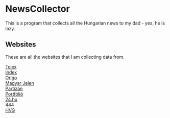 # NewsCollector
This is a program that collects all the Hungarian news to my dad - yes, he is lazy. 

## Websites 

These are all the websites that I am collecting data from.

[Telex](www.google.com)  
[Index](www.google.com)  
[Origo](www.google.com)  
[Magyar Jelen](www.google.com)  
[Partizán](www.google.com)  
[Portfólió](www.google.com)  
[24.hu](www.google.com)  
[444](www.google.com)  
[HVG](www.google.com)  